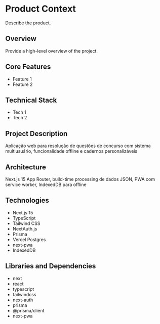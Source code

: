 # Product Context

Describe the product.

## Overview

Provide a high-level overview of the project.

## Core Features

- Feature 1
- Feature 2

## Technical Stack

- Tech 1
- Tech 2

## Project Description

Aplicação web para resolução de questões de concurso com sistema multiusuário, funcionalidade offline e cadernos personalizáveis



## Architecture

Next.js 15 App Router, build-time processing de dados JSON, PWA com service worker, IndexedDB para offline



## Technologies

- Next.js 15
- TypeScript
- Tailwind CSS
- NextAuth.js
- Prisma
- Vercel Postgres
- next-pwa
- IndexedDB



## Libraries and Dependencies

- next
- react
- typescript
- tailwindcss
- next-auth
- prisma
- @prisma/client
- next-pwa

